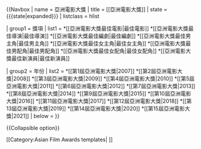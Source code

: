 {{Navbox 
| name      = 亞洲電影大獎
| title     = [[亞洲電影大獎]]
| state     = {{{state|expanded}}}
| listclass = hlist

| group1 = 獎項
| list1  = 
*[[亞洲電影大獎最佳電影|最佳電影]]
*[[亞洲電影大獎最佳導演|最佳導演]]
*[[亞洲電影大獎最佳編劇|最佳編劇]]
*[[亞洲電影大獎最佳男主角|最佳男主角]]
*[[亞洲電影大獎最佳女主角|最佳女主角]]
*[[亞洲電影大獎最佳男配角|最佳男配角]]
*[[亞洲電影大獎最佳女配角|最佳女配角]]
*[[亞洲電影大獎最佳新演員|最佳新演員]]

| group2 = 年份
| list2  =
*[[第1屆亞洲電影大獎|2007]]
*[[第2屆亞洲電影大獎|2008]]
*[[第3屆亞洲電影大獎|2009]]
*[[第4屆亞洲電影大獎|2010]]
*[[第5屆亞洲電影大獎|2011]]
*[[第6屆亞洲電影大獎|2012]]
*[[第7屆亞洲電影大獎|2013]]
*[[第8屆亞洲電影大獎|2014]]
*[[第9屆亞洲電影大獎|2015]]
*[[第10屆亞洲電影大獎|2016]]
*[[第11屆亞洲電影大獎|2017]]
*[[第12屆亞洲電影大獎|2018]]
*[[第13屆亞洲電影大獎|2019]]
*[[第14屆亞洲電影大獎|2020]]
*[[第15屆亞洲電影大獎|2021]]
| below = 
}}<noinclude>


{{Collapsible option}}

[[Category:Asian Film Awards templates| ]]
</noinclude>